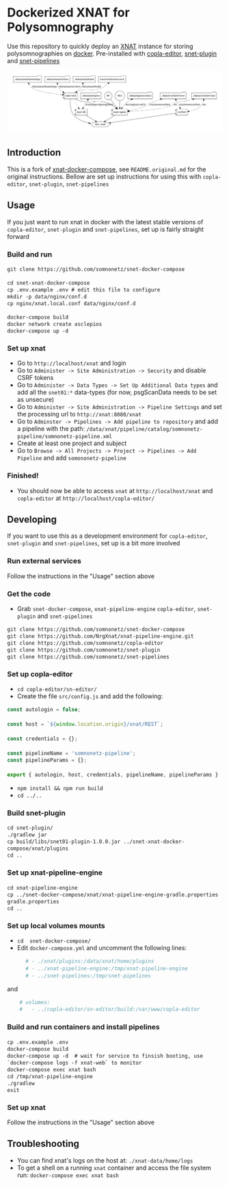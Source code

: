 # Dockerized XNAT for Polysomnography

Use this repository to quickly deploy an [XNAT](https://xnat.org/) instance for storing polysomnographies on [docker](https://www.docker.com/). Pre-installed with [copla-editor](https://github.com/somnonetz/copla-editor), [snet-plugin](https://github.com/somnonetz/snet-plugin) and [snet-pipelines](https://github.com/somnonetz/snet-pipelines)

<p align="center">
  <img src="docker-compose.png">
</p>

## Introduction

This is a fork of [xnat-docker-compose](https://github.com/NrgXnat/xnat-docker-compose/), see `README.original.md` for the original instructions. Bellow are set up instructions for using this with `copla-editor`, `snet-plugin`, `snet-pipelines`

## Usage

If you just want to run xnat in docker with the latest stable versions of `copla-editor`, `snet-plugin` and `snet-pipelines`, set up is fairly straight forward

### Build and run

```command
git clone https://github.com/somnonetz/snet-docker-compose

cd snet-xnat-docker-compose
cp .env.example .env # edit this file to configure
mkdir -p data/nginx/conf.d
cp nginx/xnat.local.conf data/nginx/conf.d

docker-compose build
docker network create asclepios
docker-compose up -d
```

### Set up xnat

* Go to `http://localhost/xnat` and login
* Go to `Administer -> Site Administration -> Security` and disable CSRF tokens
* Go to `Administer -> Data Types -> Set Up Additional Data types` and add all the `snet01:*` data-types (for now, psgScanData needs to be set as unsecure)
* Go to `Administer -> Site Administration -> Pipeline Settings` and set the processing url to `http://xnat:8080/xnat`
* Go to `Adminster -> Pipelines -> Add pipeline to repository` and add a pipeline with the path: `/data/xnat/pipeline/catalog/somnonetz-pipeline/somnonetz-pipeline.xml`
* Create at least one project and subject
* Go to `Browse -> All Projects -> Project -> Pipelines -> Add Pipeline` and add `somononetz-pipeline`

### Finished!

* You should now be able to access `xnat` at `http://localhost/xnat` and `copla-editor` at `http://localhost/copla-editor/`

## Developing

If you want to use this as a development environment for `copla-editor`, `snet-plugin` and `snet-pipelines`, set up is a bit more involved

### Run external services

Follow the instructions in the "Usage" section above

### Get the code

* Grab `snet-docker-compose`, `xnat-pipeline-engine` `copla-editor`, `snet-plugin` and `snet-pipelines`

```command
git clone https://github.com/somnonetz/snet-docker-compose
git clone https://github.com/NrgXnat/xnat-pipeline-engine.git
git clone https://github.com/somnonetz/copla-editor
git clone https://github.com/somnonetz/snet-plugin
git clone https://github.com/somnonetz/snet-pipelines
```

### Set up copla-editor

* `cd copla-editor/sn-editor/`
* Create the file `src/config.js` and add the following:

```js
const autologin = false;

const host = `${window.location.origin}/xnat/REST`;

const credentials = {};

const pipelineName = 'somnonetz-pipeline';
const pipelineParams = {};

export { autologin, host, credentials, pipelineName, pipelineParams }
```

* `npm install && npm run build`
* `cd ../..`

### Build snet-plugin

```command
cd snet-plugin/
./gradlew jar
cp build/libs/snet01-plugin-1.0.0.jar ../snet-xnat-docker-compose/xnat/plugins
cd ..
```

### Set up xnat-pipeline-engine

```command
cd xnat-pipeline-engine
cp ../snet-docker-compose/xnat/xnat-pipeline-engine-gradle.properties gradle.properties
cd ..
```
### Set up local volumes mounts

* `cd  snet-docker-compose/`
* Edit `docker-compose.yml` and uncomment the following lines:

```yml
      # - ./xnat/plugins:/data/xnat/home/plugins
      # - ../xnat-pipeline-engine:/tmp/xnat-pipeline-engine
      # - ../snet-pipelines:/tmp/snet-pipelines
```

and

```yml
    # volumes:
    #   - ../copla-editor/sn-editor/build:/var/www/copla-editor
```

### Build and run containers and install pipelines

```command
cp .env.example .env
docker-compose build
docker-compose up -d  # wait for service to finsish booting, use `docker-compose logs -f xnat-web` to monitor
docker-compose exec xnat bash
cd /tmp/xnat-pipeline-engine
./gradlew
exit
```

### Set up xnat

Follow the instructions in the "Usage" section above

## Troubleshooting

* You can find xnat's logs on the host at: `./xnat-data/home/logs`
* To get a shell on a running `xnat` container and access the file system run: `docker-compose exec xnat bash`
